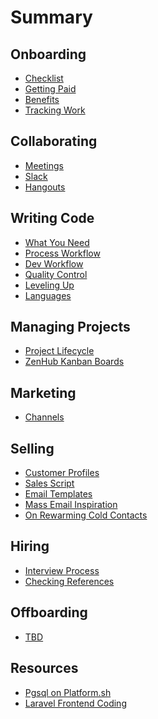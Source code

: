 Summary
=======

Onboarding
----------

* [Checklist](onboarding/onboarding-checklist.md)
* [Getting Paid](onboarding/getting-paid.md)
* [Benefits](onboarding/benefits.md)
* [Tracking Work](onboarding/time-tracking.md)

Collaborating
-------------

* [Meetings](collab/meetings.md)
* [Slack](collab/slack.md)
* [Hangouts](collab/hangouts.md)

Writing Code
------------

* [What You Need](coding/needs.md)
* [Process Workflow](coding/process-workflow.md)
* [Dev Workflow](coding/dev-workflow.md)
* [Quality Control](placeholder.md)
* [Leveling Up](placeholder.md)
* [Languages](placeholder.md)

Managing Projects
-----------------

<!-- * [Our Agile Methodology](project-management/agile-methodology.md) -->

* [Project Lifecycle](project-management/project-lifecycle.md)
* [ZenHub Kanban Boards](project-management/zenhub-issues-and-kanban-boards.md)

Marketing
---------

* [Channels](marketing/marketing-channels.md)

Selling
-------

* [Customer Profiles](sales/customer-profiles.md)
* [Sales Script](sales/sales-script.md)
* [Email Templates](sales/email-templates.md)
* [Mass Email Inspiration](sales/mass-email-inspiration.md)
* [On Rewarming Cold Contacts](sales/rewarming-old-contacts.md)

Hiring
------

* [Interview Process](hiring/interviews.md)
* [Checking References](hiring/reference-check.md)

Offboarding
-----------

* [TBD](placeholder.md)

Resources
---------

* [Pgsql on Platform.sh](tutorials/postgres-platform.md)
* [Laravel Frontend Coding](tutorials/laravel-frontend.md)
